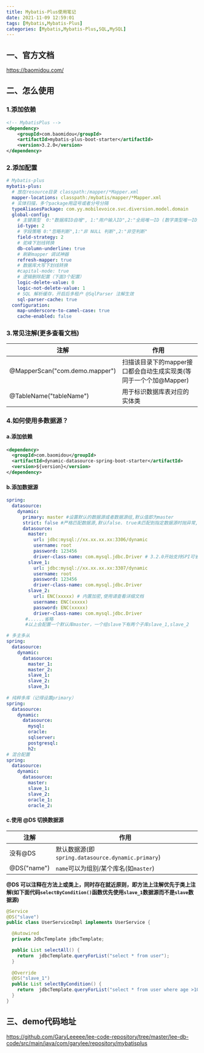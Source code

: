 ```yaml
---
title: Mybatis-Plus使用笔记
date: 2021-11-09 12:59:01
tags: [Mybatis,Mybatis-Plus]
categories: [Mybatis,Mybatis-Plus,SQL,MySQL]
---
```


## 一、官方文档
https://baomidou.com/

## 二、怎么使用
### 1.添加依赖
```xml
<!-- MybatisPlus -->
<dependency>
    <groupId>com.baomidou</groupId>
    <artifactId>mybatis-plus-boot-starter</artifactId>
    <version>3.2.0</version>
</dependency>
```

### 2.添加配置
```yaml
# Mybatis-plus
mybatis-plus:
  # 放在resource目录 classpath:/mapper/*Mapper.xml
  mapper-locations: classpath:/mybatis/mapper/*Mapper.xml
  # 实体扫描，多个package用逗号或者分号分隔
  typeAliasesPackage: com.yy.mobilevoice.svc.diversion.model.domain
  global-config:
    # 主键类型  0:"数据库ID自增", 1:"用户输入ID",2:"全局唯一ID (数字类型唯一ID)", 3:"全局唯一ID UUID";
    id-type: 2
    # 字段策略 0:"忽略判断",1:"非 NULL 判断",2:"非空判断"
    field-strategy: 2
    # 驼峰下划线转换
    db-column-underline: true
    # 刷新mapper 调试神器
    refresh-mapper: true
    # 数据库大写下划线转换
    #capital-mode: true
    # 逻辑删除配置（下面3个配置）
    logic-delete-value: 0
    logic-not-delete-value: 1
    # SQL 解析缓存，开启后多租户 @SqlParser 注解生效
    sql-parser-cache: true
  configuration:
    map-underscore-to-camel-case: true
    cache-enabled: false
```

### 3.常见注解(更多查看文档)
|注解|作用|
|-------------|-------------|
|@MapperScan("com.demo.mapper")|扫描该目录下的mapper接口都会自动生成实现类(等同于一个个加@Mapper)|
|@TableName("tableName")|用于标识数据库表对应的实体类||

### 4.如何使用多数据源？
#### a.添加依赖
```xml
<dependency>
  <groupId>com.baomidou</groupId>
  <artifactId>dynamic-datasource-spring-boot-starter</artifactId>
  <version>${version}</version>
</dependency>
```

#### b.添加数据源
```yaml
spring:
  datasource:
    dynamic:
      primary: master #设置默认的数据源或者数据源组,默认值即为master
      strict: false #严格匹配数据源,默认false. true未匹配到指定数据源时抛异常,false使用默认数据源
      datasource:
        master:
          url: jdbc:mysql://xx.xx.xx.xx:3306/dynamic
          username: root
          password: 123456
          driver-class-name: com.mysql.jdbc.Driver # 3.2.0开始支持SPI可省略此配置
        slave_1:
          url: jdbc:mysql://xx.xx.xx.xx:3307/dynamic
          username: root
          password: 123456
          driver-class-name: com.mysql.jdbc.Driver
        slave_2:
          url: ENC(xxxxx) # 内置加密,使用请查看详细文档
          username: ENC(xxxxx)
          password: ENC(xxxxx)
          driver-class-name: com.mysql.jdbc.Driver
       #......省略
       #以上会配置一个默认库master，一个组slave下有两个子库slave_1,slave_2
```
```yaml
# 多主多从
spring:
  datasource:
    dynamic:
      datasource:
        master_1:
        master_2:
        slave_1:
        slave_2:
        slave_3:
                                                                                      
# 纯粹多库（记得设置primary）
spring:
  datasource:
    dynamic:
      datasource:
        mysql: 
        oracle:
        sqlserver:
        postgresql:
        h2:
# 混合配置
spring:
  datasource:
    dynamic:
      datasource:
        master:
        slave_1:
        slave_2:
        oracle_1:
        oracle_2:
```

#### c.使用 **@DS** 切换数据源
|注解|作用|
|-------------|-------------|
|没有@DS|默认数据源(即`spring.datasource.dynamic.primary`)|
|@DS("name")|`name`可以为组别/某个库名(如`master`)||

**@DS 可以注释在方法上或类上，同时存在就近原则，即方法上注解优先于类上注解(如下面代码`selectByCondition()`函数优先使用`slave_1`数据源而不是`slave`数据源)**
```java
@Service
@DS("slave")
public class UserServiceImpl implements UserService {

  @Autowired
  private JdbcTemplate jdbcTemplate;

  public List selectAll() {
    return  jdbcTemplate.queryForList("select * from user");
  }
  
  @Override
  @DS("slave_1")
  public List selectByCondition() {
    return  jdbcTemplate.queryForList("select * from user where age >10");
  }
}
```


## 三、demo代码地址
https://github.com/GaryLeeeee/lee-code-repository/tree/master/lee-db-code/src/main/java/com/garylee/repository/mybatisplus


